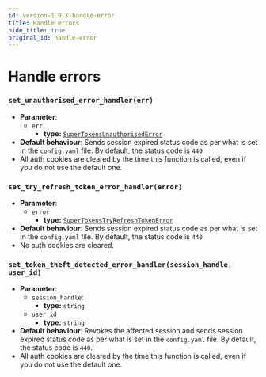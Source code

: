 ```yaml
---
id: version-1.0.X-handle-error
title: Handle errors
hide_title: true
original_id: handle-error
---
```


# Handle errors
### `set_unauthorised_error_handler(err)`
- **Parameter**: 
    - `err`
        - **type:** [`SuperTokensUnauthorisedError`](./unauthorised)
- **Default behaviour**: Sends session expired status code as per what is set in the `config.yaml` file. By default, the status code is `440`
- All auth cookies are cleared by the time this function is called, even if you do not use the default one.

### `set_try_refresh_token_error_handler(error)`
- **Parameter**: 
    - `error`
        - **type:** [`SuperTokensTryRefreshTokenError`](./try-refresh-token)
- **Default behaviour**: Sends session expired status code as per what is set in the `config.yaml` file. By default, the status code is `440`
- No auth cookies are cleared.

### `set_token_theft_detected_error_handler(session_handle, user_id)`
- **Parameter**:
    - `session_handle`:
        - **type:** `string`
    - `user_id`
        - **type:** `string`
- **Default behaviour**: Revokes the affected session and sends session expired status code as per what is set in the `config.yaml` file. By default, the status code is `440`.
- All auth cookies are cleared by the time this function is called, even if you do not use the default one.
